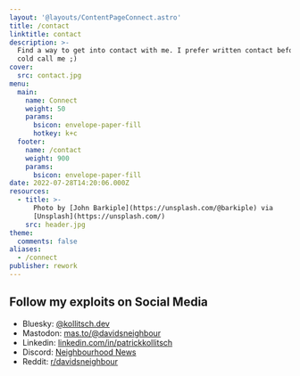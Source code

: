 ```yaml
---
layout: '@layouts/ContentPageConnect.astro'
title: /contact
linktitle: contact
description: >-
  Find a way to get into contact with me. I prefer written contact before you
  cold call me ;)
cover:
  src: contact.jpg
menu:
  main:
    name: Connect
    weight: 50
    params:
      bsicon: envelope-paper-fill
      hotkey: k+c
  footer:
    name: /contact
    weight: 900
    params:
      bsicon: envelope-paper-fill
date: 2022-07-28T14:20:06.000Z
resources:
  - title: >-
      Photo by [John Barkiple](https://unsplash.com/@barkiple) via
      [Unsplash](https://unsplash.com/)
    src: header.jpg
theme:
  comments: false
aliases:
  - /connect
publisher: rework
---
```


## Follow my exploits on Social Media

* Bluesky: [@kollitsch.dev](https://bsky.app/profile/kollitsch.dev)
* Mastodon: [mas.to/@davidsneighbour](https://mas.to/@davidsneighbour)
* Linkedin: [linkedin.com/in/patrickkollitsch](https://www.linkedin.com/in/patrickkollitsch)
* Discord: [Neighbourhood News](https://discord.gg/Jw4J6hNAyu)
* Reddit: [r/davidsneighbour](https://www.reddit.com/r/davidsneighbour/)

